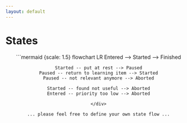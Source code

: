 ```yaml
---
layout: default
---
```


# States

<div style="text-align: center">
```mermaid {scale: 1.5}
flowchart LR
    Entered --> Started --> Finished
    
    Started -- put at rest --> Paused
    Paused -- return to learning item --> Started
    Paused -- not relevant anymore --> Aborted

    Started -- found not useful --> Aborted
    Entered -- priority too low --> Aborted
```
</div>

... please feel free to define your own state flow ...
